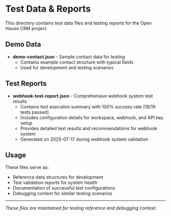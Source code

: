 # Test Data & Reports

This directory contains test data files and testing reports for the Open House CRM project.

## Demo Data

- **demo-contact.json** - Sample contact data for testing
  - Contains example contact structure with typical fields
  - Used for development and testing scenarios

## Test Reports

- **webhook-test-report.json** - Comprehensive webhook system test results
  - Contains test execution summary with 100% success rate (19/19 tests passed)
  - Includes configuration details for workspace, webhook, and API key setup
  - Provides detailed test results and recommendations for webhook system
  - Generated on 2025-07-17 during webhook system validation

## Usage

These files serve as:
- Reference data structures for development
- Test validation reports for system health
- Documentation of successful test configurations
- Debugging context for similar testing scenarios

---

*These files are maintained for testing reference and debugging context.*
